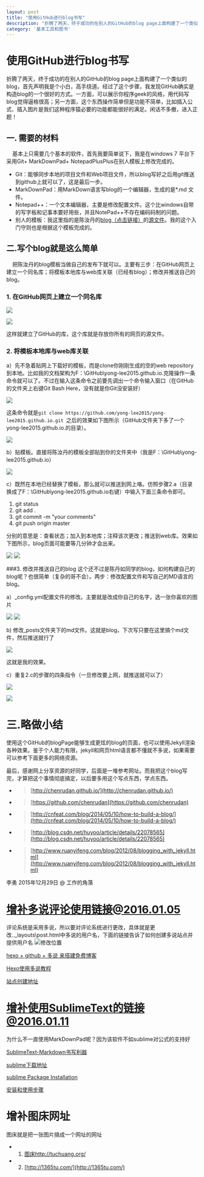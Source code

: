```yaml
---
layout: post
title: "使用GitHub进行blog书写"
description: "折腾了两天，终于成功的在别人的GitHub的blog page上面构建了一个类似的blog。经过了这个步骤，我发现GitHub确实是构造blog的一个很好的方式。一方面，可以展示你程序geek的风格，用代码写blog觉得逼格很高；另一方面，这个东西操作简单但是功能不简单，比如插入公式、插入图片是我们这种程序猿必要的功能都能很好的满足。闲话不多撤，进入正题！"
category: '基本工具和图书'
---
```



# 使用GitHub进行blog书写

折腾了两天，终于成功的在别人的GitHub的blog page上面构建了一个类似的blog，首先声明我是个小白，高手绕道。经过了这个步骤，我发现GitHub确实是构造blog的一个很好的方式。一方面，可以展示你程序geek的风格，用代码写blog觉得逼格很高；另一方面，这个东西操作简单但是功能不简单，比如插入公式、插入图片是我们这种程序猿必要的功能都能很好的满足。闲话不多撤，进入正题！

## 一. 需要的材料
&#160;&#160;&#160;&#160;基本上只需要几个基本的软件，首先我要简单说下，我是在windows 7 平台下采用Git+ MarkDownPad+ NotepadPlusPlus在别人模板上修改完成的。

- Git：能够同步本地的项目文件和Web项目文件，所以blog写好之后用git推送到github上就可以了，这是最后一步。
- MarkDownPad：用MarkDown语言写blog的一个编辑器，生成的是*.md 文件。
- Notepad++：一个文本编辑器，主要是修改配置文件。这个比windows自带的写字板和记事本要好用些，并且NotePad++不存在编码码制的问题。
- 别人的模板：我这里指的是陈汝丹的[blog（点击链接）](http://chenrudan.github.io/)的[源文件](https://github.com/chenrudan/chenrudan.github.io)。我的这个入门守则也是根据这个模板完成的。

## 二.写个blog就是这么简单
&#160;&#160;&#160;&#160;把陈汝丹的blog模板当做自己的发布下就可以。主要有三步：在GitHub网页上建立一个同名库；将模板本地库与web库关联（已经有blog）；修改并推送自己的blog。

### 1. 在GitHub网页上建立一个同名库

![](http://i.imgur.com/vrsCJiW.jpg)

![](http://i.imgur.com/FbLs8kE.jpg)

这样就建立了GitHub的库，这个库就是存放你所有的网页的源文件。

### 2. 将模板本地库与web库关联
a）先不急着贴网上下载好的模板，而是clone你刚刚生成的空的web repository到本地。比如我的文档架构为F：\\GitHub\yong-lee2015.github.io.克隆操作一条命令就可以了。不过在输入这条命令之前要先调出一个命令输入窗口（在GitHub的文件夹上右键Git Bash Here，没有就是你Git没安装好）

![](http://i.imgur.com/NjmSZeH.jpg)

这条命令就是`git clone https://github.com/yong-lee2015/yong-lee2015.github.io.git
`之后的效果如下图所示（GitHub文件夹下多了一个yong-lee2015.github.io.的目录）。

![](http://i.imgur.com/qqvrkIO.jpg)

b）贴模板。直接将陈汝丹的模板全部贴到你的文件夹中（我是F：\\GitHub\yong-lee2015.github.io）

![](http://i.imgur.com/ensqiLT.jpg)

c）既然在本地已经替换了模板，那么就可以推送到网上咯。仿照步骤2.a（目录换成了F：\\GitHub\yong-lee2015.github.io右键）中输入下面三条命令即可。

1. git status
2. git add .
3. git commit -m "your comments"
4. git push origin master

分别的意思是：查看状态；加入到本地库；注释该次更改；推送到web库。效果如下图所示，blog页面可能要等几分钟才会出来。

![](http://i.imgur.com/u1wkggq.jpg)
![](http://i.imgur.com/0sXTl8j.jpg)


###3. 修改并推送自己的blog
这个还不过是陈丹如同学的blog，如何构建自己的blog呢？也很简单（复杂的哥不会）。两步：修改配置文件和写自己的MD语言的blog。

a）_config.yml配置文件的修改。主要就是改成你自己的名字，选一张你喜欢的图片

![](http://i.imgur.com/egyKjko.jpg)
![](http://i.imgur.com/cGavCig.jpg)

b) 修改_posts文件夹下的md文件。这就是blog，下次写只要在这里搞个md文件，然后推送就行了

![](http://i.imgur.com/1KsfNvC.jpg)

这就是我的效果。

c）重复2.c的步骤的四条指令（一旦修改要上网，就推送就可以了）

![](http://i.imgur.com/0TDv8pi.jpg)

![](http://i.imgur.com/MdVAUzL.jpg)

# 三.略做小结
使用这个GitHub的blogPage能够生成更炫的blog的页面，也可以使用Jekyll渲染各种效果。鉴于个人能力有限，jekyll和网页html语言都不懂就不多说，如果需要可以参考下面更多的网络资源。

最后，感谢网上分享资源的好同学，后面是一堆参考网址。而我把这个blog写完，才算把这个事情彻底搞定，以后要多用这个写点东西，学点东西。


- > [http://chenrudan.github.io/](http://chenrudan.github.io/)
- > [https://github.com/chenrudan](https://github.com/chenrudan)
- > [http://cnfeat.com/blog/2014/05/10/how-to-build-a-blog/](http://cnfeat.com/blog/2014/05/10/how-to-build-a-blog/)
- > [http://blog.csdn.net/huyoo/article/details/22078565](http://blog.csdn.net/huyoo/article/details/22078565)
- > [http://www.ruanyifeng.com/blog/2012/08/blogging_with_jekyll.html](http://www.ruanyifeng.com/blog/2012/08/blogging_with_jekyll.html)

李勇 2015年12月29日 @ 工作的角落

# 增补多说评论使用链接@2016.01.05
评论系统是采用多说，所以要对评论系统进行更改，具体就是更改..\_layouts\post.html中多说的用户名，下面的链接告诉了如何创建多说站点并提供用户名
![修改位置](http://i.imgur.com/qeb8kZM.jpg)


[hexo + github + 多说 来搭建免费博客](http://blog.netpi.me/%E5%AE%9E%E7%94%A8/hexo/)

[Hexo使用多说教程](http://dev.duoshuo.com/threads/541d3b2b40b5abcd2e4df0e9 "Hexo使用多说教程")

[站点创建地址](http://duoshuo.com/create-site/ "站点创建地址")

# 增补使用SublimeText的链接@2016.01.11
为什么不一直使用MarkDownPad呢？因为该软件不如sublime对公式的支持好

[SublimeText-Markdown书写利器](https://geosmart.github.io/2015/09/26/SublimeText-Markdown%E4%B9%A6%E5%86%99%E5%88%A9%E5%99%A8/)

[sublime下载地址](http://www.sublimetext.com/2)

[sublime Package Installation](https://packagecontrol.io/installation)


[安装和使用步骤](http://blog.163.com/zzz216@yeah/blog/static/162554684201462295055637/)

# 增补图床网址
图床就是把一张图片搞成一个网址的网址
- 1. [图床http://tuchuang.org/](http://tuchuang.org/)  
- 2. [http://1365tu.com/](http://1365tu.com/)

